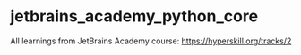 # jetbrains_academy_python_core

All learnings from JetBrains Academy course: https://hyperskill.org/tracks/2
